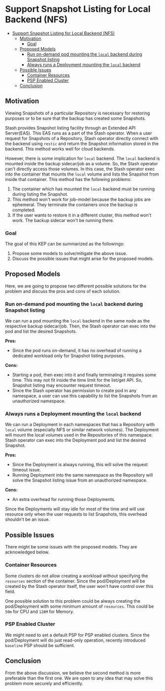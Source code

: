 # Support Snapshot Listing for Local Backend (NFS)

<!-- code_chunk_output -->

- [Support Snapshot Listing for Local Backend (NFS)](#support-snapshot-listing-for-local-backend-nfs)
  - [Motivation](#motivation)
    - [Goal](#goal)
  - [Proposed Models](#proposed-models)
    - [Run on-demand pod mounting the `local` backend during Snapshot listing](#run-on-demand-pod-mounting-the-local-backend-during-snapshot-listing)
    - [Always runs a Deployment mounting the `local` backend](#always-runs-a-deployment-mounting-the-local-backend)
  - [Possible Issues](#possible-issues)
    - [Container Resources](#container-resources)
    - [PSP Enabled Cluster](#psp-enabled-cluster)
  - [Conclusion](#conclusion)

<!-- /code_chunk_output -->

## Motivation

Viewing Snapshots of a particular Repository is necessary for restoring purposes or to be sure that the backup has created some Snapshots.

Stash provides Snapshot listing facility through an Extended API Server(EAS). This EAS runs as a part of the Stash operator. When a user request for Snapshots of a Repository, Stash operator directly connect with the backend using `restic` and return the Snapshot information stored in the backend. This method works well for cloud backends.

However, there is some implication for `local` backend. The `local` backend is mounted inside the backup sidecar/job as a volume. So, the Stash operator can't directly access those volumes. In this case, the Stash operator exec into the container that mounts the `local` volume and lists the Snapshot from inside that container. This method has the following problems:

1. The container which has mounted the `local` backend must be running during listing the Snapshot.
2. This method won't work for job-model because the backup jobs are ephemeral. They terminate the containers once the backup is completed.
3. If the user wants to restore it in a different cluster, this method won't work. The backup sidecar won't be running there.

### Goal

The goal of this KEP can be summarized as the followings:

1. Propose some models to solve/mitigate the above issue.
2. Discuss the possible issues that might arise for the proposed models.

## Proposed Models

Here, we are going to propose two different possible solutions for the problem and discuss the pros and cons of each solution.

### Run on-demand pod mounting the `local` backend during Snapshot listing

We can run a pod mounting the `local` backend in the same node as the respective backup sidecar/job. Then, the Stash operator can exec into the pod and list the desired Snapshots.

**Pros:**

- Since the pod runs on-demand, it has no overhead of running a dedicated workload only for Snapshot listing purposes.

**Cons:**

- Starting a pod, then exec into it and finally terminating it requires some time. This may not fit inside the time limit for the list/get API. So, Snapshot listing may encounter request timeout.
- Since the Stash operator has permission to create pod in any namespace, a user can use this capability to list the Snapshots from an unauthorized namespace.

### Always runs a Deployment mounting the `local` backend

We can run a Deployment in each namespaces that has a Repository with `local` volume (especially NFS or similar network volumes). The Deployment will mount the local volumes used in the Repositories of this namespace. Stash operator can exec into the Deployment pod and list the desired Snapshot.

**Pros:**

- Since the Deployment is always running, this will solve the request timeout issue.
- Running Deployment into the same namespace as the Repository will solve the Snapshot listing issue from an unauthorized namespace.

**Cons:**

- An extra overhead for running those Deployments.

Since the Deployments will stay idle for most of the time and will use resource only when the user requests to list Snapshots, this overhead shouldn't be an issue.

## Possible Issues

There might be some issues with the proposed models. They are acknowledged below.

### Container Resources

Some clusters do not allow creating a workload without specifying the `resources` section of the container. Since the pod/Deployment will be created by the Stash operator itself, the user won't have control over this field.

One possible solution to this problem could be always creating the pod/Deployment with some minimum amount of `resources`. This could be `50m` for CPU and `128M` for Memory.

### PSP Enabled Cluster

We might need to set a default PSP for PSP enabled clusters. Since the pod/Deployment will do just read-only operation, recently introduced `baseline` PSP should be sufficient.

## Conclusion

From the above discussion, we believe the second method is more preferable than the first one. We are open to any idea that may solve this problem more securely and efficiently.
